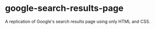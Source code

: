 # google-search-results-page

A replication of Google's search results page using only HTML and CSS. 